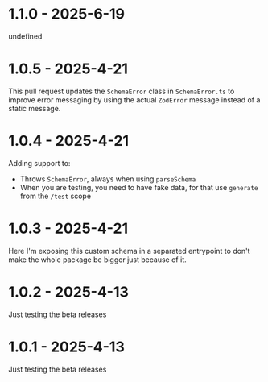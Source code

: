 # 1.1.0 - 2025-6-19

undefined


# 1.0.5 - 2025-4-21

This pull request updates the `SchemaError` class in `SchemaError.ts` to improve error messaging by using the actual `ZodError` message instead of a static message.


# 1.0.4 - 2025-4-21

Adding support to:
- Throws `SchemaError`, always when using `parseSchema`
- When you are testing, you need to have fake data, for that use `generate` from the `/test` scope


# 1.0.3 - 2025-4-21

Here I'm exposing this custom schema in a separated entrypoint to don't make the whole package be bigger just because of it.


# 1.0.2 - 2025-4-13

Just testing the beta releases


# 1.0.1 - 2025-4-13

Just testing the beta releases


